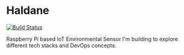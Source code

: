 # Haldane
[![Build Status](https://cloud.drone.io/api/badges/jtbarclay/Haldane/status.svg)](https://cloud.drone.io/jtbarclay/Haldane)

Raspberry Pi based IoT Environmental Sensor I'm building to explore different tech stacks and DevOps concepts.
